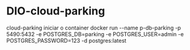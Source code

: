 # DIO-cloud-parking

cloud-parking
iniciar o container
docker run --name p-db-parking -p 5490:5432 -e POSTGRES_DB=parking -e POSTGRES_USER=admin -e POSTGRES_PASSWORD=123 -d postgres:latest
